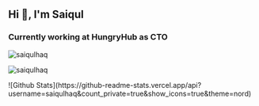 ## Hi 👋, I'm Saiqul
### Currently working at HungryHub as CTO

<p> <img src="https://komarev.com/ghpvc/?username=saiqulhaq" alt="saiqulhaq" /> </p>

<p><img src="https://github-readme-stats.vercel.app/api/top-langs/?username=saiqulhaq&layout=compact" alt="saiqulhaq" /></p>
![Github Stats](https://github-readme-stats.vercel.app/api?username=saiqulhaq&count_private=true&show_icons=true&theme=nord)
